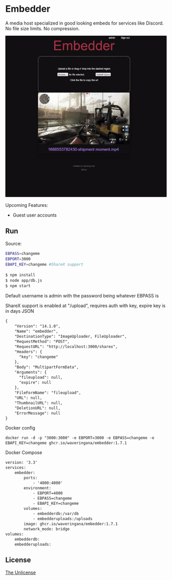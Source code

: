 # Embedder

A media host specialized in good looking embeds for services like Discord. No file size limits. No compression.

<img src="readmegif.gif">

Upcoming Features: 
* Guest user accounts


## Run

Source:
```Bash
EBPASS=changeme
EBPORT=3000
EBAPI_KEY=changeme #ShareX support

$ npm install
$ node app/db.js
$ npm start
```
Default username is admin with the password being whatever EBPASS is

ShareX support is enabled at "/upload", requires auth with key, expire key is in days 
JSON
```
{
    "Version": "14.1.0",
    "Name": "embedder",
    "DestinationType": "ImageUploader, FileUploader",
    "RequestMethod": "POST",
    "RequestURL": "http://localhost:3000/sharex",
    "Headers": {
      "key": "changeme"
    },
    "Body": "MultipartFormData",
    "Arguments": {
      "fileupload": null,
      "expire": null
    },
    "FileFormName": "fileupload",
    "URL": null,
    "ThumbnailURL": null,
    "DeletionURL": null,
    "ErrorMessage": null
}
```

Docker config
```
docker run -d -p "3000:3000" -e EBPORT=3000 -e EBPASS=changeme -e EBAPI_KEY=changeme ghcr.io/waveringana/embedder:1.7.1
```

Docker Compose
```
version: '3.3'
services:
    embedder:
        ports:
            - '4000:4000'
        environment:
            - EBPORT=4000
            - EBPASS=changeme
            - EBAPI_KEY=changeme
        volumes:
            - embedderdb:/var/db
            - embedderuploads:/uploads
        image: ghcr.io/waveringana/embedder:1.7.1
        network_mode: bridge
volumes:
    embedderdb:
    embedderuploads:
```

## License

[The Unlicense](https://opensource.org/licenses/unlicense)

